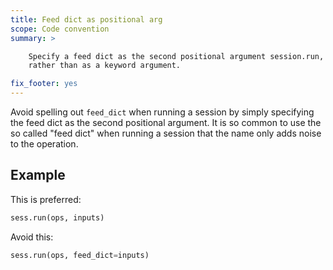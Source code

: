 ```yaml
---
title: Feed dict as positional arg
scope: Code convention
summary: >

    Specify a feed dict as the second positional argument session.run,
    rather than as a keyword argument.

fix_footer: yes
---
```


Avoid spelling out `feed_dict` when running a session by simply
specifying the feed dict as the second positional argument. It is so
common to use the so called "feed dict" when running a session that
the name only adds noise to the operation.

## Example

This is preferred:

``` python
sess.run(ops, inputs)
```

Avoid this:

``` python
sess.run(ops, feed_dict=inputs)
```
